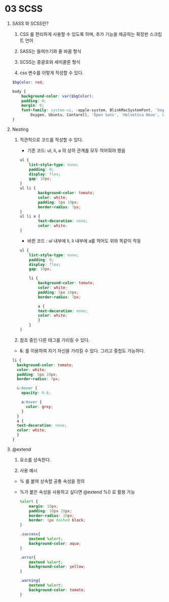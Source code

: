 # 03 SCSS

1. SASS 와 SCSS란?

    1. CSS 를 편리하게 사용할 수 있도록 하며, 추가 기능을 제공하는 확장판 스크립트 언어

    2. SASS는 들여쓰기와 줄 바꿈 형식

    3. SCSS는 중괄호와 세미콜론 형식

    4. css 변수를 이렇게 작성할 수 있다.
    ```scss
    $bgColor: red;

    body {
        background-color: var($bgColor);
        padding: 0;
        margin: 0;
        font-family: system-ui, -apple-system, BlinkMacSystemFont, 'Segoe UI', Roboto,
            Oxygen, Ubuntu, Cantarell, 'Open Sans', 'Helvetica Neue', sans-serif;
    }

    ```


2. Nesting

    1. 직관적으로 코드를 작성할 수 있다.

        * 기존 코드: ul, li, a 의 상하 관계를 모두 적어줘야 했음
        ```scss
        ul {
            list-style-type: none;
            padding: 0;
            display: flex;
            gap: 10px;
        }
        ul li {
                background-color: tomato;
                color: white;
                padding: 5px 10px;
                border-radius: 7px;
        }
        ul li a {
                text-decoration: none;
                color: white;
        }
        ```

        * 바뀐 코드 : ul 내부에 li, li 내부에 a를 적어도 위와 똑같이 작동
        ```scss
        ul {
            list-style-type: none;
            padding: 0;
            display: flex;
            gap: 10px;

            li {
                background-color: tomato;
                color: white;
                padding: 5px 10px;
                border-radius: 7px;

                a {
                text-decoration: none;
                color: white;
                }
            }
        }
        ```
    
    2. 참조 중인 다른 태그를 가리킬 수 있다.

    * &: 를 이용하여 자기 자신을 가리킬 수 있다. 그리고 중첩도 가능하다.
    ```scss
    li {
      background-color: tomato;
      color: white;
      padding: 5px 10px;
      border-radius: 7px;

      &:hover {
        opacity: 0.8;

        a:hover {
          color: grey;
        }
      }
      a {
      text-decoration: none;
      color: white;
      }
    }
    ```


3. @extend

    1. 요소를 상속한다.

    2. 사용 예시

    * % 를 붙여 상속할 공통 속성을 정의
    * %가 붙은 속성을 사용하고 싶다면 @extend %() 로 활용 가능

        ```scss
        %alert {
            margin: 10px;
            padding: 10px 20px;
            border-radius: 10px;
            border: 1px dashed black;
        }

        .success{
            @extend %alert;
            background-color: aqua;
        }

        .error{
            @extend %alert;
            background-color: yellow;
        }

        .warning{
            @extend %alert;
            background-color: tomato;
        }
        ```